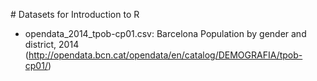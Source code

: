 # Datasets for Introduction to R

* opendata_2014_tpob-cp01.csv: Barcelona Population by gender and district, 2014 (http://opendata.bcn.cat/opendata/en/catalog/DEMOGRAFIA/tpob-cp01/)
